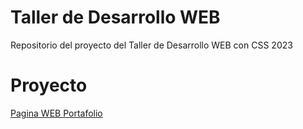 # Taller de Desarrollo WEB

Repositorio del proyecto del Taller de Desarrollo WEB con CSS 2023

# Proyecto

[Pagina WEB Portafolio](https://ljoa009.github.io/Taller-Desarrollo-WEB-con-CSS)